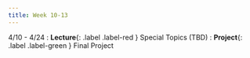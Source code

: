 ```yaml
---
title: Week 10-13
---
```


4/10 - 4/24
: **Lecture**{: .label .label-red } Special Topics (TBD)
: **Project**{: .label .label-green } Final Project